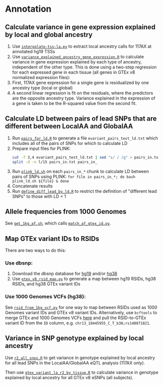 # Annotation

## Calculate variance in gene expression explained by local and global ancestry 
1. Use [`interpolate-tss-la.py`](interpolate-tss-la.py) to extract local ancestry calls for 117AX at annotated hg19 TSSs 
2. Use [`variance_explained_ancestry_gene_expression.R`](variance_explained_ancestry_gene_expression.R) to calculate variance in gene expression explained by each type of ancestry, independent of the other type. This is done using a two-step regression for each expressed gene in each tissue (all genes in GTEx v8 normalized expression files):
  1. First, 117AX gene expression for a single gene is residualized by one ancestry type (local or global)
  2. A second linear regression is fit on the residuals, where the predictors are the opposite ancestry type. Variance explained in the expression of a gene is taken to be the R-squared value from the second fit.  

## Calculate LD between pairs of lead SNPs that are different between LocalAA and GlobalAA  
1. Run [`pairs_for_ld.R`](pairs_for_ld.R) to generate a file `evariant_pairs_test_ld.txt` which includes all of the pairs of SNPs for which to calculate LD  
2. Prepare input files for PLINK: 
    ```bash 
    cut -f 3,4 evariant_pairs_test_ld.txt | sed "s/ / /g" > pairs_in.txt
    split -d -n l/15 pairs_in.txt pairs_in_ 
    ```
3. Run [`plink_ld.sh`](plink_ld.sh) on each `pairs_in_*` chunk to calculate LD between pairs of SNPs using PLINK: `for file in pairs_in_*; do bash plink_ld.sh ${file} & done`
4. Concatenate results  
5. Run [`define_diff_lead_by_ld.R`](define_diff_lead_by_ld.R) to restrict the definition of "different lead SNPs" to those with LD < 1  

## Allele frequencies from 1000 Genomes 
See [`get_1kg_af.sh`](get_1kg_af.sh), which calls [`match_af_gtex_id.py`](match_af_gtex_id.py).  

## Map GTEx variant IDs to RSIDs
There are two ways to do this:  

### Use dbsnp:
1. Download the dbsnp database for [hg19](https://hgdownload.cse.ucsc.edu/goldenpath/hg19/database/snp150.txt.gz) and/or [hg38](https://hgdownload.cse.ucsc.edu/goldenpath/hg38/database/snp150.txt.gz)  
2. Use [`gtex_v8_rsid_map.py`](gtex_v8_rsid_map.py) to generate a map between hg19 RSIDs, hg38 RSIDs, and hg38 GTEx variant IDs 

### Use 1000 Genomes VCFs (hg38): 
See [`rsid_from_1kg_vcf.py`](rsid_from_1kg_vcf.py) for one way to map between RSIDs used as 1000 Genomes variant IDs and GTEx v8 variant IDs. Alternatively, use `bcftools` to merge GTEx and 1000 Genomes VCFs [here](https://github.com/nicolerg/gtex-admixture-la/tree/master/rfmix#merge-gtex-and-1000-genomes-vcfs) and pull the RSID-to-GTEx variant ID from the `ID` column, e.g. `chr13_18445955_C_T_b38;rs140871821`.  

## Variance in SNP genotype explained by local ancestry 
Use [`r2_all_snps.R`](r2_all_snps.R) to get variance in genotype explained by local ancestry for all lead SNPs in the LocalAA/GlobalAA eQTL analysis (117AX only).  

Then use [`gtex_variant_la_r2_by_tissue.R`](gtex_variant_la_r2_by_tissue.R) to calculate variance in genotype explained by local ancestry for all GTEx v8 eSNPs (all subjects).  

